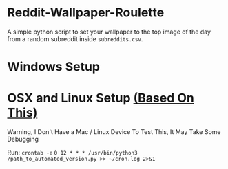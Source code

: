 # Reddit-Wallpaper-Roulette
A simple python script to set your wallpaper to the top image of the day from a random subreddit inside `subreddits.csv`.

# Windows Setup


# OSX and Linux Setup [(Based On This)](https://medium.com/@gavinwiener/how-to-schedule-a-python-script-cron-job-dea6cbf69f4e)

Warning, I Don't Have a Mac / Linux Device To Test This, It May Take Some Debugging

Run:
`crontab -e`
`0 12 * * * /usr/bin/python3 /path_to_automated_version.py >> ~/cron.log 2>&1`
